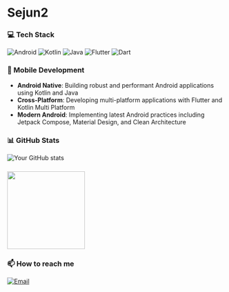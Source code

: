 <h1 align="left">Sejun2</h1>

### 💻 Tech Stack
![Android](https://img.shields.io/badge/Android-3DDC84?style=flat-square&logo=android&logoColor=white)
![Kotlin](https://img.shields.io/badge/Kotlin-7F52FF?style=flat-square&logo=kotlin&logoColor=white)
![Java](https://img.shields.io/badge/Java-ED8B00?style=flat-square&logo=openjdk&logoColor=white)
![Flutter](https://img.shields.io/badge/Flutter-02569B?style=flat-square&logo=flutter&logoColor=white)
![Dart](https://img.shields.io/badge/Dart-0175C2?style=flat-square&logo=dart&logoColor=white)

### 📱 Mobile Development
- **Android Native**: Building robust and performant Android applications using Kotlin and Java
- **Cross-Platform**: Developing multi-platform applications with Flutter and Kotlin Multi Platform
- **Modern Android**: Implementing latest Android practices including Jetpack Compose, Material Design, and Clean Architecture

### 📊 GitHub Stats
![Your GitHub stats](https://github-readme-stats.vercel.app/api?username=sejun2&show_icons=true&theme=dracula)

### 
<img height="180em" src="https://github-readme-stats.vercel.app/api/top-langs/?username=sejun2&layout=compact&theme=dracula"/>

### 📫 How to reach me
[![Email](https://img.shields.io/badge/Email-D14836?style=flat-square&logo=gmail&logoColor=white)](mailto:qpfjf56@gmail.com)
